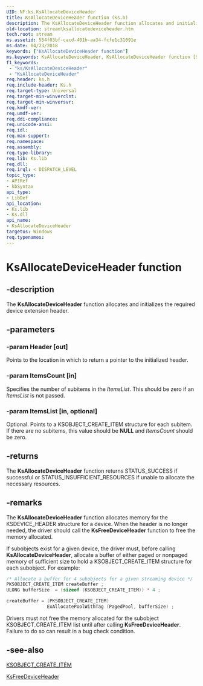 ```yaml
---
UID: NF:ks.KsAllocateDeviceHeader
title: KsAllocateDeviceHeader function (ks.h)
description: The KsAllocateDeviceHeader function allocates and initializes the required device extension header.
old-location: stream\ksallocatedeviceheader.htm
tech.root: stream
ms.assetid: 554f03bf-cacd-401b-aa34-fcfe1c31091e
ms.date: 04/23/2018
keywords: ["KsAllocateDeviceHeader function"]
ms.keywords: KsAllocateDeviceHeader, KsAllocateDeviceHeader function [Streaming Media Devices], ks/KsAllocateDeviceHeader, ksfunc_715031de-7d7e-4e24-8e1c-072c7bc271fb.xml, stream.ksallocatedeviceheader
f1_keywords:
 - "ks/KsAllocateDeviceHeader"
 - "KsAllocateDeviceHeader"
req.header: ks.h
req.include-header: Ks.h
req.target-type: Universal
req.target-min-winverclnt: 
req.target-min-winversvr: 
req.kmdf-ver: 
req.umdf-ver: 
req.ddi-compliance: 
req.unicode-ansi: 
req.idl: 
req.max-support: 
req.namespace: 
req.assembly: 
req.type-library: 
req.lib: Ks.lib
req.dll: 
req.irql: < DISPATCH_LEVEL
topic_type:
- APIRef
- kbSyntax
api_type:
- LibDef
api_location:
- Ks.lib
- Ks.dll
api_name:
- KsAllocateDeviceHeader
targetos: Windows
req.typenames: 
---
```


# KsAllocateDeviceHeader function

## -description

The **KsAllocateDeviceHeader** function allocates and initializes the required device extension header.

## -parameters

### -param Header [out]

Points to the location in which to return a pointer to the initialized header.

### -param ItemsCount [in]

Specifies the number of subitems in the *ItemsList*. This should be zero if an *ItemsList* is not passed.

### -param ItemsList [in, optional]

Optional. Points to a KSOBJECT_CREATE_ITEM structure for each subitem. If there are no subitems, this value should be **NULL** and *ItemsCount* should be zero.

## -returns

The **KsAllocateDeviceHeader** function returns STATUS_SUCCESS if successful or STATUS_INSUFFICIENT_RESOURCES if unable to allocate the necessary resources.

## -remarks

The **KsAllocateDeviceHeader** function allocates memory for the KSDEVICE_HEADER structure for a device. When the header is no longer needed, the driver should call the **KsFreeDeviceHeader** function to free the memory allocated.

If subobjects exist for a given device, the driver must, before calling **KsAllocateDeviceHeader**, allocate a buffer of either paged or nonpaged memory of sufficient size to hold a KSOBJECT_CREATE_ITEM structure for each subobject. For example:

```cpp
/* Allocate a buffer for 4 subobjects for a given streaming device */
PKSOBJECT_CREATE_ITEM createBuffer ;
ULONG bufferSize  = (sizeof (KSOBJECT_CREATE_ITEM)) * 4 ;

createBuffer = (PKSOBJECT_CREATE_ITEM)
               ExAllocatePoolWithTag (PagedPool, bufferSize) ;
```

Drivers must not free the memory allocated for the subobject KSOBJECT_CREATE_ITEM list until after calling **KsFreeDeviceHeader**. Failure to do so can result in a bug check condition.

## -see-also

[KSOBJECT_CREATE_ITEM](https://docs.microsoft.com/windows-hardware/drivers/ddi/ks/ns-ks-ksobject_create_item)

[KsFreeDeviceHeader](https://docs.microsoft.com/windows-hardware/drivers/ddi/ks/nf-ks-ksfreedeviceheader)
